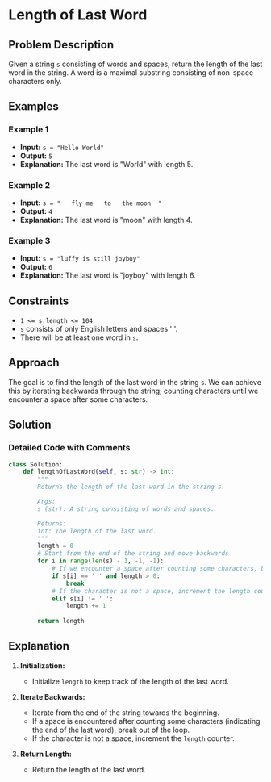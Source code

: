 
# Length of Last Word

## Problem Description

Given a string `s` consisting of words and spaces, return the length of the last word in the string. A word is a maximal substring consisting of non-space characters only.

## Examples

### Example 1

- **Input:** `s = "Hello World"`
- **Output:** `5`
- **Explanation:** The last word is "World" with length 5.

### Example 2

- **Input:** `s = "   fly me   to   the moon  "`
- **Output:** `4`
- **Explanation:** The last word is "moon" with length 4.

### Example 3

- **Input:** `s = "luffy is still joyboy"`
- **Output:** `6`
- **Explanation:** The last word is "joyboy" with length 6.

## Constraints

- `1 <= s.length <= 104`
- `s` consists of only English letters and spaces ' '.
- There will be at least one word in `s`.

## Approach

The goal is to find the length of the last word in the string `s`. We can achieve this by iterating backwards through the string, counting characters until we encounter a space after some characters.

## Solution

### Detailed Code with Comments

```python
class Solution:
    def lengthOfLastWord(self, s: str) -> int:
        """
        Returns the length of the last word in the string s.

        Args:
        s (str): A string consisting of words and spaces.

        Returns:
        int: The length of the last word.
        """
        length = 0
        # Start from the end of the string and move backwards
        for i in range(len(s) - 1, -1, -1):
            # If we encounter a space after counting some characters, break
            if s[i] == ' ' and length > 0:
                break
            # If the character is not a space, increment the length counter
            elif s[i] != ' ':
                length += 1
        
        return length
```

## Explanation

1. **Initialization:**
   - Initialize `length` to keep track of the length of the last word.

2. **Iterate Backwards:**
   - Iterate from the end of the string towards the beginning.
   - If a space is encountered after counting some characters (indicating the end of the last word), break out of the loop.
   - If the character is not a space, increment the `length` counter.

3. **Return Length:**
   - Return the length of the last word.
